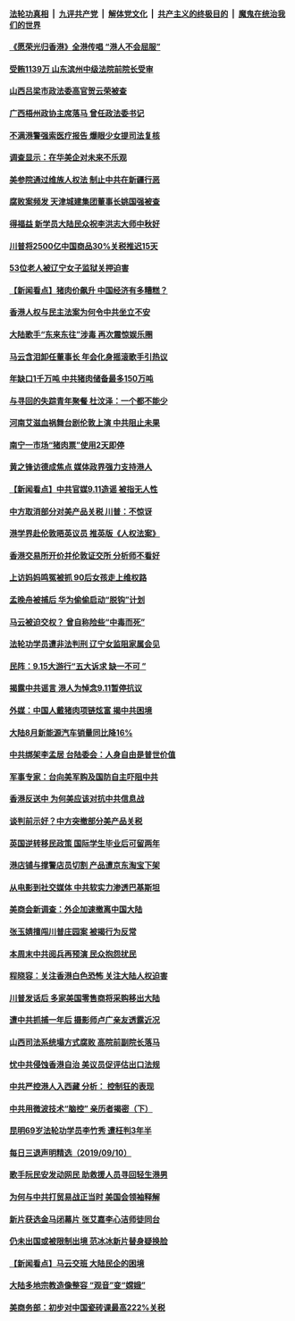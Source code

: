 ####  [法轮功真相](../../../../basic/blob/master/README.md?t=09121126) &nbsp;|&nbsp; [九评共产党](../../../../9ping.md/blob/master/README.md?t=09121126) &nbsp;|&nbsp; [解体党文化](../../../../jtdwh.md/blob/master/README.md?t=09121126)  &nbsp;|&nbsp; [共产主义的终极目的](../../../../gczydzjmd.md/blob/master/README.md?t=09121126) &nbsp;|&nbsp; [魔鬼在统治我们的世界](../../../../mgztzwmdsj.md/blob/master/README.md?t=09121126) 

#### [《愿荣光归香港》全港传唱 “港人不会屈服”](../pages/nsc413/n11516332.md?t=09121126) 

#### [受贿1139万 山东滨州中级法院前院长受审](../pages/nsc413/n11516156.md?t=09121126) 

#### [山西吕梁市政法委高官贺云荣被查](../pages/nsc413/n11516154.md?t=09121126) 

#### [广西梧州政协主席落马 曾任政法委书记](../pages/nsc413/n11516040.md?t=09121126) 

#### [不满港警强索医疗报告 爆眼少女提司法复核](../pages/nsc413/n11515398.md?t=09121126) 


#### [调查显示：在华美企对未来不乐观](../pages/nsc413/n11515339.md?t=09121126) 

#### [美参院通过维族人权法 制止中共在新疆行恶](../pages/nsc413/n11515685.md?t=09121126) 

#### [腐败案频发 天津城建集团董事长姚国强被查](../pages/nsc413/n11515778.md?t=09121126) 

#### [得福益 新学员大陆民众祝李洪志大师中秋好](../pages/nsc413/n11515127.md?t=09121126) 

#### [川普将2500亿中国商品30%关税推迟15天](../pages/nsc413/n11515516.md?t=09121126) 

#### [53位老人被辽宁女子监狱关押迫害](../pages/nsc413/n11513494.md?t=09121126) 

#### [【新闻看点】猪肉价飙升 中国经济有多糟糕？](../pages/nsc413/n11514694.md?t=09121126) 

#### [香港人权与民主法案为何令中共坐立不安](../pages/nsc413/n11506208.md?t=09121126) 

#### [大陆歌手“东来东往”涉毒 再次震惊娱乐圈](../pages/nsc413/n11515090.md?t=09121126) 

#### [马云含泪卸任董事长 年会化身摇滚歌手引热议](../pages/nsc413/n11514544.md?t=09121126) 

#### [年缺口1千万吨 中共猪肉储备最多150万吨](../pages/nsc413/n11515103.md?t=09121126) 

#### [与寻回的失踪青年聚餐 杜汶泽：一个都不能少](../pages/nsc413/n11514897.md?t=09121126) 

#### [河南艾滋血祸舞台剧伦敦上演 中共阻止未果](../pages/nsc413/n11514931.md?t=09121126) 

#### [南宁一市场“猪肉票”使用2天即停](../pages/nsc413/n11515007.md?t=09121126) 

#### [黄之锋访德成焦点 媒体政界强力支持港人](../pages/nsc413/n11514923.md?t=09121126) 

#### [【新闻看点】中共官媒9.11造谣 被指无人性](../pages/nsc413/n11514450.md?t=09121126) 

#### [中方取消部分对美产品关税 川普：不惊讶](../pages/nsc413/n11514904.md?t=09121126) 

#### [港学界赴伦敦晤英议员 推英版《人权法案》](../pages/nsc413/n11514792.md?t=09121126) 

#### [香港交易所开价并伦敦证交所 分析师不看好](../pages/nsc413/n11514449.md?t=09121126) 

#### [上访妈妈鸣冤被抓 90后女孩走上维权路](../pages/nsc413/n11514706.md?t=09121126) 

#### [孟晚舟被捕后 华为偷偷启动“脱钩”计划](../pages/nsc413/n11514647.md?t=09121126) 

#### [马云被迫交权？ 曾自称险些“中毒而死”](../pages/nsc413/n11514528.md?t=09121126) 

#### [法轮功学员遭非法判刑 辽宁女监阻家属会见](../pages/nsc413/n11514552.md?t=09121126) 

#### [民阵：9.15大游行“五大诉求 缺一不可 ”](../pages/nsc413/n11514569.md?t=09121126) 

#### [揭露中共谣言 港人为悼念9.11暂停抗议](../pages/nsc413/n11514517.md?t=09121126) 

#### [外媒：中国人戴猪肉项链炫富 揭中共困境](../pages/nsc413/n11514347.md?t=09121126) 

#### [大陆8月新能源汽车销量同比降16%](../pages/nsc413/n11514523.md?t=09121126) 

#### [中共绑架李孟居 台陆委会：人身自由是普世价值](../pages/nsc413/n11514192.md?t=09121126) 

#### [军事专家：台向美军购及国防自主吓阻中共](../pages/nsc413/n11513556.md?t=09121126) 

#### [香港反送中 为何美应该对抗中共信息战](../pages/nsc413/n11514006.md?t=09121126) 

#### [谈判前示好？中方突撤部分美产品关税](../pages/nsc413/n11514268.md?t=09121126) 


#### [英国逆转移民政策 国际学生毕业后可留两年](../pages/nsc413/n11514275.md?t=09121126) 

#### [港店铺与撑警店员切割 产品遭京东淘宝下架](../pages/nsc413/n11513965.md?t=09121126) 

#### [从电影到社交媒体 中共软实力渗透巴基斯坦](../pages/nsc413/n11513940.md?t=09121126) 

#### [美商会新调查：外企加速撤离中国大陆](../pages/nsc413/n11513604.md?t=09121126) 

#### [张玉婧擅闯川普庄园案 被揭行为反常](../pages/nsc413/n11513562.md?t=09121126) 

#### [本周末中共阅兵再预演 民众抱怨扰民](../pages/nsc413/n11513323.md?t=09121126) 

#### [程晓容：关注香港白色恐怖 关注大陆人权迫害](../pages/nsc413/n11513501.md?t=09121126) 

#### [川普发话后 多家美国零售商将采购移出大陆](../pages/nsc413/n11513049.md?t=09121126) 

#### [遭中共抓捕一年后 摄影师卢广亲友透露近况](../pages/nsc413/n11513335.md?t=09121126) 

#### [山西司法系统塌方式腐败 高院前副院长落马](../pages/nsc413/n11512984.md?t=09121126) 

#### [忧中共侵蚀香港自治 美议员促评估出口法规](../pages/nsc413/n11513037.md?t=09121126) 

#### [中共严控港人入西藏 分析： 控制狂的表现](../pages/nsc413/n11513046.md?t=09121126) 

#### [中共用微波技术“脑控” 亲历者揭密（下）](../pages/nsc413/n11510890.md?t=09121126) 

#### [昆明69岁法轮功学员李竹秀 遭枉判3年半](../pages/nsc413/n11511984.md?t=09121126) 

#### [每日三退声明精选（2019/09/10）](../pages/nsc413/n11513087.md?t=09121126) 

#### [歌手阮民安发动网民 助救援人员寻回轻生港男](../pages/nsc413/n11512803.md?t=09121126) 

#### [为何与中共打贸易战正当时 美国会领袖释解](../pages/nsc413/n11512804.md?t=09121126) 

#### [新片获选金马闭幕片 张艾嘉李心洁师徒同台](../pages/nsc413/n11512652.md?t=09121126) 

#### [仍未出国或被限制出境 范冰冰新片替身疑换脸](../pages/nsc413/n11512422.md?t=09121126) 

#### [【新闻看点】马云交班 大陆民企的困境](../pages/nsc413/n11512553.md?t=09121126) 

#### [大陆多地宗教造像整容 “观音”变“嫦娥”](../pages/nsc413/n11512643.md?t=09121126) 

#### [美商务部：初步对中国瓷砖课最高222%关税](../pages/nsc413/n11512263.md?t=09121126) 

